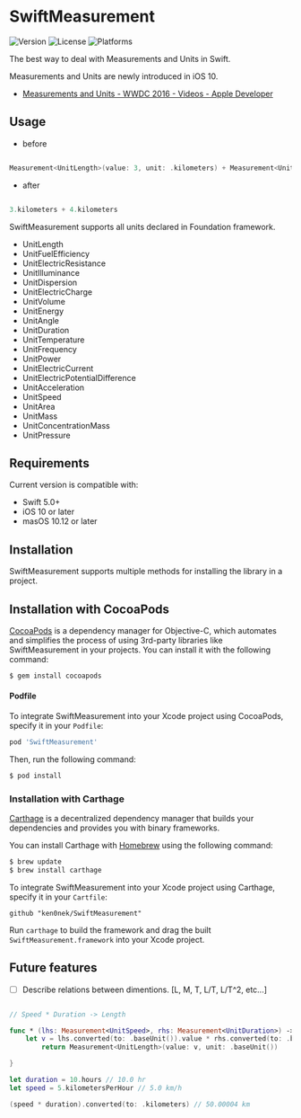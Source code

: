 # SwiftMeasurement

![Version](https://img.shields.io/cocoapods/v/SwiftMeasurement)
![License](https://img.shields.io/cocoapods/l/SwiftMeasurement)
![Platforms](https://img.shields.io/cocoapods/p/SwiftMeasurement)

The best way to deal with Measurements and Units in Swift.

Measurements and Units are newly introduced in iOS 10.
* [Measurements and Units - WWDC 2016 - Videos - Apple Developer](https://developer.apple.com/videos/play/wwdc2016/238/)

## Usage

- before
```swift

Measurement<UnitLength>(value: 3, unit: .kilometers) + Measurement<UnitLength>(value: 4, unit: .kilometers)
```

- after
```swift

3.kilometers + 4.kilometers
```

SwiftMeasurement supports all units declared in Foundation framework.

- UnitLength
- UnitFuelEfficiency
- UnitElectricResistance
- UnitIlluminance
- UnitDispersion
- UnitElectricCharge
- UnitVolume
- UnitEnergy
- UnitAngle
- UnitDuration
- UnitTemperature
- UnitFrequency
- UnitPower
- UnitElectricCurrent
- UnitElectricPotentialDifference
- UnitAcceleration
- UnitSpeed
- UnitArea
- UnitMass
- UnitConcentrationMass
- UnitPressure

## Requirements

Current version is compatible with:

- Swift 5.0+
- iOS 10 or later
- masOS 10.12 or later

## Installation

SwiftMeasurement supports multiple methods for installing the library in a project.

## Installation with CocoaPods

[CocoaPods](http://cocoapods.org) is a dependency manager for Objective-C, which automates and simplifies the process of using 3rd-party libraries like SwiftMeasurement in your projects. You can install it with the following command:

```bash
$ gem install cocoapods
```

#### Podfile

To integrate SwiftMeasurement into your Xcode project using CocoaPods, specify it in your `Podfile`:

```ruby
pod 'SwiftMeasurement'
```

Then, run the following command:

```bash
$ pod install
```

### Installation with Carthage

[Carthage](https://github.com/Carthage/Carthage) is a decentralized dependency manager that builds your dependencies and provides you with binary frameworks.

You can install Carthage with [Homebrew](http://brew.sh/) using the following command:

```bash
$ brew update
$ brew install carthage
```

To integrate SwiftMeasurement into your Xcode project using Carthage, specify it in your `Cartfile`:

```ogdl
github "ken0nek/SwiftMeasurement"
```

Run `carthage` to build the framework and drag the built `SwiftMeasurement.framework` into your Xcode project.

## Future features
- [ ] Describe relations between dimentions. [L, M, T, L/T, L/T^2, etc...]

```swift

// Speed * Duration -> Length

func * (lhs: Measurement<UnitSpeed>, rhs: Measurement<UnitDuration>) -> Measurement<UnitLength> {
    let v = lhs.converted(to: .baseUnit()).value * rhs.converted(to: .baseUnit()).value
        return Measurement<UnitLength>(value: v, unit: .baseUnit())

}

let duration = 10.hours // 10.0 hr
let speed = 5.kilometersPerHour // 5.0 km/h

(speed * duration).converted(to: .kilometers) // 50.00004 km
```

